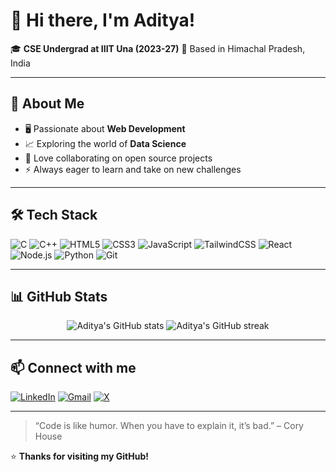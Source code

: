 # 👋 Hi there, I'm Aditya!

🎓 **CSE Undergrad at IIIT Una (2023-27)**
🌄 Based in Himachal Pradesh, India  

---

## 🚀 About Me

- 🖥️ Passionate about **Web Development**
- 📈 Exploring the world of **Data Science**
- 🤝 Love collaborating on open source projects
- ⚡ Always eager to learn and take on new challenges

---

## 🛠️ Tech Stack

![C](https://img.shields.io/badge/-C-A8B9CC?logo=c&logoColor=fff)
![C++](https://img.shields.io/badge/-C++-00599C?logo=c%2b%2b&logoColor=fff)
![HTML5](https://img.shields.io/badge/-HTML5-E34F26?logo=html5&logoColor=fff)
![CSS3](https://img.shields.io/badge/-CSS3-1572B6?logo=css3&logoColor=fff)
![JavaScript](https://img.shields.io/badge/-JavaScript-F7DF1E?logo=javascript&logoColor=222)
![TailwindCSS](https://img.shields.io/badge/-TailwindCSS-38B2AC?logo=tailwind-css&logoColor=fff)
![React](https://img.shields.io/badge/-React-61DAFB?logo=react&logoColor=222)
![Node.js](https://img.shields.io/badge/-Node.js-339933?logo=node.js&logoColor=fff)
![Python](https://img.shields.io/badge/-Python-3776AB?logo=python&logoColor=fff)
![Git](https://img.shields.io/badge/-Git-F05032?logo=git&logoColor=fff)

---

## 📊 GitHub Stats

<p align="center">
  <img src="https://github-readme-stats.vercel.app/api?username=Aditya100905&show_icons=true&theme=radical" alt="Aditya's GitHub stats"/>
  <img src="https://github-readme-streak-stats.herokuapp.com/?user=Aditya100905&theme=radical" alt="Aditya's GitHub streak"/>
</p>

---

## 📫 Connect with me

[![LinkedIn](https://img.shields.io/badge/-LinkedIn-0077B5?logo=linkedin&logoColor=fff)](www.linkedin.com/in/aditya-kumar-goyal-1a631328a)
[![Gmail](https://img.shields.io/badge/-Gmail-EA4335?logo=gmail&logoColor=fff)](mailto:your.adityakumargoyal06@gmail.com)
[![X](https://img.shields.io/badge/-X-000000?logo=x&logoColor=white)](https://x.com/Aditya903282713
)

---

> “Code is like humor. When you have to explain it, it’s bad.” – Cory House


⭐️ **Thanks for visiting my GitHub!**

